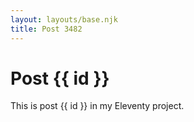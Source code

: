 ```yaml
---
layout: layouts/base.njk
title: Post 3482
---
```


# Post {{ id }}

This is post {{ id }} in my Eleventy project.
